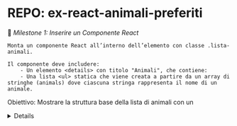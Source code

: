 REPO: ex-react-animali-preferiti
===
📌 *Milestone 1: Inserire un Componente React*

    Monta un componente React all’interno dell’elemento con classe .lista-animali.

    Il componente deve includere:
        - Un elemento <details> con titolo "Animali", che contiene:
        - Una lista <ul> statica che viene creata a partire da un array di stringhe (animals) dove ciascuna stringa rappresenta il nome di un animale.

Obiettivo: Mostrare la struttura base della lista di animali con un <details> che può essere espanso o contratto.
📌 *Milestone 2: Aggiungere Animali Casuali*

    Trasforma l’array animals usando useState (l’array è inizialmente vuoto).
    Aggiungi un bottone "Aggiungi Animale" sopra il <details>.
    Cliccando il bottone, un animale casuale viene aggiunto alla lista.
    Usa un array predefinito per scegliere casualmente:

const animalsChoices = ["Cane", "Gatto", "Pappagallo", "Cavallo", "Panda"];

    L’animale selezionato deve essere aggiunto all’interno della lista <ul> come <li>.

Obiettivo: L’utente può vedere gli animali aggiunti dinamicamente nella lista.
📌 *Milestone 3: Usare una Modale per Aggiungere Animali*
Partendo da questo componente Modal:

function Modal({

      title, 

      content, 

      show = false, 

      onClose = () => {}

  }){

      return show && ReactDOM.createPortal(

          <div className="modal-container">

              <div className="modal">

                  <h2>{title}</h2>

                  <p>{content}</p>

                  <button onClick={onClose}>Annulla</button>

              </div>

          </div>,

          document.body

      )

  }

.modal-container{

    position: fixed;

    top: 0;

    left: 0;

    width: 100%;

    height: 100%;

    background-color: rgba(0, 0, 0, 0.75);

    display: flex;

    justify-content: center;

    align-items: center;

}

.modal{

    background-color: white;

    padding: 20px;

    border-radius: 5px;

}

Espandilo affinché:

    La vecchia prop content può essere usata per passare un componente qualsiasi.
    Un nuovo div in fondo alla modale contiene il bottone Annulla e un nuovo bottone Conferma.
    Una nuova prop onConfirm si aspetta una funzione per gestire l’azione di conferma.

    Sostituisci l’aggiunta casuale dell’animale con una modale interattiva:
        Cliccando il bottone "Aggiungi Animale," si apre una modale.
        La modale include un input di testo (passato al prop content) per inserire il nome di un animale.
        Conferma: Aggiunge l’animale alla lista e chiude la modale.
        Annulla: Chiude la modale senza modificare la lista.

Obiettivo: L’utente può aggiungere animali specifici utilizzando la modale.
🎯 *Bonus: Utilizzare l'API per Creare Card*
Nota: a differenza di quanto visto finora negli esempi, per accedere all'API utilizzare l'url base:
http://localhost:3333
al posto di:
https://freetestapi.com/api/v1
Ad esempio:
http://localhost:3333/users
per chiamare l'endpoint /users
Clicca qui per la guida su come installare il Server API Locale!

Utilizza l'API:
/animals?search=[animalName]
per effettuare una ricerca dell'animale basata sul contenuto dell'input: 

    Sostituisci [animalName] con il valore inserito dall'utente.
    Assicurati di gestire lo stato di caricamento mentre l'API è in fase di risposta (mostra un messaggio come "Caricamento...").

    Dal primo risultato restituito dall'array (se presente), crea un oggetto che abbia queste proprietà:
        name: Il nome dell'animale.
        description: La descrizione dell'animale (o un messaggio predefinito come "Descrizione non disponibile" se manca).
        image: L'immagine dell'animale (usa un'immagine di default se non è disponibile).
    Aggiungi l'oggetto alla lista degli animali e visualizzalo come una card, con:
        Titolo: Il nome dell'animale.
        Immagine (se presente).
        Descrizione.
    Gestione degli errori:
        Se la ricerca non restituisce risultati, informa l'utente con un messaggio di errore. (es.: "Nessun animale trovato")
        Mostra un messaggio in caso di problemi di rete o altri errori. (es.: "Errore durante la ricerca dell'animale")

Obiettivo: Permetti agli utenti di aggiungere animali specifici utilizzando l'API per ottenere informazioni, mostrando eventuali errori in modo chiaro.
